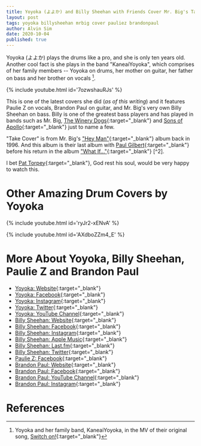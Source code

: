 ```yaml
---
title: Yoyoka (よよか) and Billy Sheehan with Friends Cover Mr. Big's Take Cover
layout: post
tags: yoyoka billysheehan mrbig cover pauliez brandonpaul
author: Alvin Sim
date: 2020-10-04
published: true
---
```


Yoyoka (よよか) plays the drums like a pro, and she is only ten years old. Another cool fact is she plays in the band "KaneaiYoyoka", which comprises of her family members -- Yoyoka on drums, her mother on guitar, her father on bass and her brother on vocals [^1].

{% include youtube.html id='7ozwshauRJs' %}

This is one of the latest covers she did (_as of this writing_) and it features Paulie Z on vocals, Brandon Paul on guitar, and Mr. Big's very own Billy Sheehan on bass. Billy is one of the greatest bass players and has played in bands such as Mr. Big, [The Winery Dogs](https://en.wikipedia.org/wiki/The_Winery_Dogs){:target="_blank"} and [Sons of Apollo](https://en.wikipedia.org/wiki/Sons_of_Apollo){:target="_blank"} just to name a few.

"Take Cover" is from Mr. Big's ["Hey Man"](https://en.wikipedia.org/wiki/Hey_Man){:target="_blank"} album back in 1996. And this album is their last album with [Paul Gilbert](https://en.wikipedia.org/wiki/Paul_Gilbert){:target="_blank"} before his return in the album ["What If..."](https://en.wikipedia.org/wiki/What_If..._(Mr._Big_album)){:target="_blank"} [^2].

I bet [Pat Torpey](https://en.wikipedia.org/wiki/Pat_Torpey){:target="_blank"}, God rest his soul, would be very happy to watch this.

# Other Amazing Drum Covers by Yoyoka

{% include youtube.html id='ryJr2-xENvA' %}

{% include youtube.html id='AXdboZZm4_E' %}

# More About Yoyoka, Billy Sheehan, Paulie Z and Brandon Paul

- [Yoyoka: Website](https://yoyoka.jp){:target="_blank"}
- [Yoyoka: Facebook](https://www.facebook.com/kaneaiyoyoka/){:target="_blank"}
- [Yoyoka: Instagram](https://www.instagram.com/yoyoka_drums/){:target="_blank"}
- [Yoyoka: Twitter](https://twitter.com/yoyokadrums){:target="_blank"}
- [Yoyoka: YouTube Channel](https://www.youtube.com/user/kaneaikaneai/featured){:target="_blank"}
- [Billy Sheehan: Website](https://www.billysheehan.com){:target="_blank"}
- [Billy Sheehan: Facebook](https://www.facebook.com/Billy-Sheehan-36797576876){:target="_blank"}
- [Billy Sheehan: Instagram](https://www.instagram.com/billysheehan/){:target="_blank"}
- [Billy Sheehan: Apple Music](https://itunes.apple.com/us/artist/billy-sheehan/id3853019){:target="_blank"}
- [Billy Sheehan: Last.fm](https://www.last.fm/music/Billy+Sheehan){:target="_blank"}
- [Billy Sheehan: Twitter](https://twitter.com/billyonbass){:target="_blank"}
- [Paulie Z: Facebook](https://www.facebook.com/pauliezofficial){:target="_blank"}
- [Brandon Paul: Website](https://www.brandonpaulguitaralliance.com){:target="_blank"}
- [Brandon Paul: Facebook](https://www.facebook.com/brandonpaulofficial){:target="_blank"}
- [Brandon Paul: YouTube Channel](https://www.youtube.com/channel/UCSfWpi6awWlKEkniZSI-igQ){:target="_blank"}
- [Brandon Paul: Instagram](https://www.instagram.com/bp3_fan/){:target="_blank"}

# References

[^1]: Yoyoka and her family band, KaneaiYoyoka, in the MV of their original song, [Switch on!](https://www.youtube.com/watch?v=Awws_1QNhSI){:target="_blank"}
[^2]: [Wikipedia: Mr. Big's "Hey Man" album](https://en.wikipedia.org/wiki/Hey_Man){:target="_blank"}
